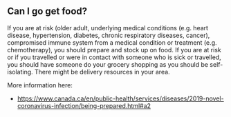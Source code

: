 ## Can I go get food?

If you are at risk (older adult, underlying medical conditions (e.g. heart disease, hypertension, diabetes, chronic respiratory diseases, cancer), compromised immune system from a medical condition or treatment (e.g. chemotherapy), you should prepare and stock up on food. If you are at risk or if you travelled or were in contact with someone who is sick or travelled, you should have someone do your grocery shopping as you should be self-isolating. There might be delivery resources in your area.

More information here:

- https://www.canada.ca/en/public-health/services/diseases/2019-novel-coronavirus-infection/being-prepared.html#a2
